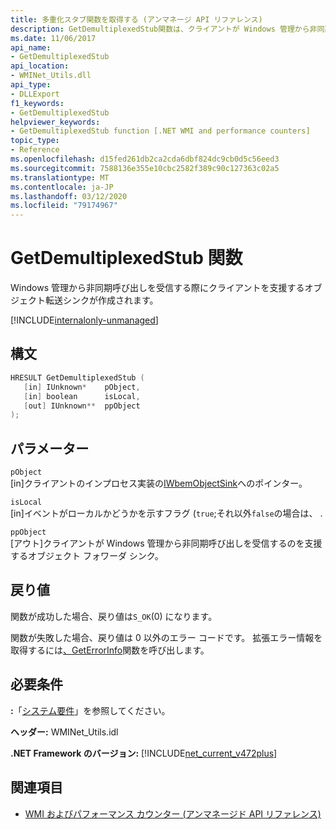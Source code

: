```yaml
---
title: 多重化スタブ関数を取得する (アンマネージ API リファレンス)
description: GetDemultiplexedStub関数は、クライアントが Windows 管理から非同期呼び出しを受信するのを支援するオブジェクト フォワーダ シンクを作成します。
ms.date: 11/06/2017
api_name:
- GetDemultiplexedStub
api_location:
- WMINet_Utils.dll
api_type:
- DLLExport
f1_keywords:
- GetDemultiplexedStub
helpviewer_keywords:
- GetDemultiplexedStub function [.NET WMI and performance counters]
topic_type:
- Reference
ms.openlocfilehash: d15fed261db2ca2cda6dbf824dc9cb0d5c56eed3
ms.sourcegitcommit: 7588136e355e10cbc2582f389c90c127363c02a5
ms.translationtype: MT
ms.contentlocale: ja-JP
ms.lasthandoff: 03/12/2020
ms.locfileid: "79174967"
---
```

# <a name="getdemultiplexedstub-function"></a>GetDemultiplexedStub 関数
Windows 管理から非同期呼び出しを受信する際にクライアントを支援するオブジェクト転送シンクが作成されます。
  
[!INCLUDE[internalonly-unmanaged](../../../../includes/internalonly-unmanaged.md)]
  
## <a name="syntax"></a>構文  
  
```cpp  
HRESULT GetDemultiplexedStub (
   [in] IUnknown*    pObject,
   [in] boolean      isLocal,
   [out] IUnknown**  ppObject
);
```  

## <a name="parameters"></a>パラメーター

`pObject`  
[in]クライアントのインプロセス実装の[IWbemObjectSink](/windows/desktop/api/wbemcli/nn-wbemcli-iwbemobjectsink)へのポインター。

`isLocal`  
[in]イベントがローカルかどうかを示すフラグ (`true`;それ以外`false`の場合は、 .

`ppObject`  
[アウト]クライアントが Windows 管理から非同期呼び出しを受信するのを支援するオブジェクト フォワーダ シンク。

## <a name="return-value"></a>戻り値

関数が成功した場合、戻り値は`S_OK`(0) になります。

関数が失敗した場合、戻り値は 0 以外のエラー コードです。 拡張エラー情報を取得するには[、GetErrorInfo](geterrorinfo.md)関数を呼び出します。

## <a name="requirements"></a>必要条件  
 **:**「[システム要件](../../get-started/system-requirements.md)」を参照してください。  
  
 **ヘッダー:** WMINet_Utils.idl  
  
 **.NET Framework のバージョン:** [!INCLUDE[net_current_v472plus](../../../../includes/net-current-v472plus.md)]  
  
## <a name="see-also"></a>関連項目

- [WMI およびパフォーマンス カウンター (アンマネージド API リファレンス)](index.md)
